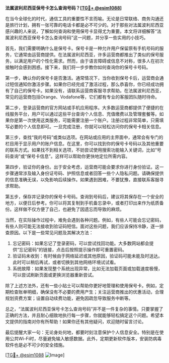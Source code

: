 **法属波利尼西亚保号卡怎么查询号码？[[TG💪+ @esim1088](https://t.me/s/esim1088)]**

在当今全球化的时代，通信工具的重要性不言而喻。无论是日常联络、商务沟通还是旅行计划，拥有一张可靠的电话卡都是必不可少的。对于那些对法属波利尼西亚感兴趣的人来说，了解如何查询和使用保号卡显得尤为重要。本文将详细解答“法属波利尼西亚保号卡怎么查询号码”这一问题，并分享一些实用的小技巧。

首先，我们需要明确什么是保号卡。保号卡是一种允许用户保留原有手机号码的服务，它通常由运营商提供。在法属波利尼西亚，许多运营商都推出了类似的保号服务，以满足用户的个性化需求。然而，由于语言障碍或信息不对称，很多人在初次接触时会感到困惑。接下来，我们将一步步教你如何查询你的保号卡号码。

第一步，确认你的保号卡是否激活。通常情况下，当你收到保号卡后，运营商会通过短信通知你激活步骤。如果你已经完成了激活过程，那么恭喜你，你已经成功拥有了自己的保号卡。如果没有，请联系运营商客服寻求帮助。在法属波利尼西亚，常见的运营商包括Orange、Vodafone等，它们都有专业的客服团队随时待命。

第二步，登录运营商的官方网站或手机应用程序。大多数运营商都提供了便捷的在线服务平台，用户可以通过这些平台查询个人信息、充值缴费以及管理套餐等。如果你是第一次使用这类服务，可能需要注册一个账户。注册过程非常简单，只需填写必要的个人信息即可。一旦完成注册，你就可以轻松访问你的保号卡相关信息。

第三步，查找“我的号码”或类似选项。在网站或应用的主界面中，通常会有专门的栏目用于显示用户的账户信息。在这里，你可以找到你的保号卡号码以及其他重要的联系方式。如果找不到相关选项，不妨尝试使用搜索功能输入关键词，比如“号码查询”或“保号卡信息”。这样可以帮助你更快地定位所需内容。

第四步，验证你的身份。出于安全考虑，运营商可能会要求你进行身份验证。这一步骤通常涉及输入身份证号码、护照信息或者回答一些个人隐私问题。请确保提供的信息准确无误，以免影响后续操作。如果遇到困难，不要犹豫，直接联系客服寻求帮助。

第五步，保存并记录你的保号卡号码。查询到号码后，建议将其保存在一个安全的地方，以便日后参考。你可以将其复制到手机备忘录中，或者打印出来作为纸质备份。这样做不仅方便了自己，也避免了因遗忘而导致的麻烦。

当然，在实际操作过程中，难免会遇到各种问题。例如，有些人可能会忘记密码，有些人则可能无法接收到验证码短信。面对这些问题，我们应该保持冷静，逐一排查原因。以下是一些常见问题及其解决方法：

1. 忘记密码：如果忘记了登录密码，可以尝试找回功能。大多数网站都会提供“忘记密码”的链接，点击后按照提示操作即可重置密码。
2. 验证码未收到：有时候由于网络延迟或其他原因，验证码可能未能及时送达。此时可以稍后再试，或者切换到其他网络环境试试看。
3. 系统故障：如果发现整个系统出现异常，比如无法加载页面或加载速度极慢，可以尝试刷新页面或更换浏览器重新尝试。

除了上述方法外，还有一些小贴士可以帮助你更好地管理和使用保号卡。例如，定期检查账单明细，确保没有不必要的费用产生；关注运营商推出的优惠活动，合理规划资费方案；设置自动续费功能，避免因疏忽导致服务中断等。

总之，“法属波利尼西亚保号卡怎么查询号码”并不是一件复杂的事情。只要掌握了正确的方法，并且耐心细致地执行每一步骤，你就能够轻松搞定这个问题。希望本文提供的指南对你有所帮助！如果你还有其他疑问，欢迎随时留言讨论。

最后提醒大家一句：无论身处何地，都要时刻注意保护个人信息安全。特别是在使用公共Wi-Fi时，尽量避免输入敏感数据。此外，定期更新软件版本，安装防病毒软件也是必不可少的安全措施。

[[TG💪+ @esim1088](https://t.me/s/esim1088) ![Image](https://i.postimg.cc/4NQfJmqS/Snipaste-2025-05-13-00-14-12.png)]